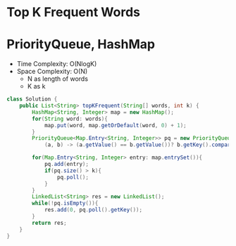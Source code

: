 # Top K Frequent Words

# PriorityQueue, HashMap

- Time Complexity: O(NlogK)
- Space Complexity: O(N)
  - N as length of words
  - K as k

```java
class Solution {
    public List<String> topKFrequent(String[] words, int k) {
        HashMap<String, Integer> map = new HashMap();
        for(String word: words){
            map.put(word, map.getOrDefault(word, 0) + 1);
        }
        PriorityQueue<Map.Entry<String, Integer>> pq = new PriorityQueue<>(
            (a, b) -> (a.getValue() == b.getValue())? b.getKey().compareTo(a.getKey()): a.getValue() - b.getValue());

        for(Map.Entry<String, Integer> entry: map.entrySet()){
            pq.add(entry);
            if(pq.size() > k){
                pq.poll();
            }
        }
        LinkedList<String> res = new LinkedList();
        while(!pq.isEmpty()){
            res.add(0, pq.poll().getKey());
        }
        return res;
    }
}
```
